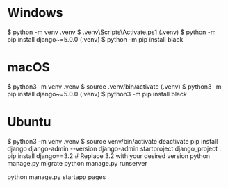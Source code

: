 # Windows
$ python -m venv .venv
$ .venv\Scripts\Activate.ps1
(.venv) $ python -m pip install django~=5.0.0
(.venv) $ python -m pip install black

# macOS
$ python3 -m venv .venv
$ source .venv/bin/activate
(.venv) $ python3 -m pip install django~=5.0.0
(.venv) $ python3 -m pip install black

# Ubuntu
$ python3 -m venv .venv
$ source venv/bin/activate
deactivate
pip install django
django-admin --version
django-admin startproject django_project .
pip install django==3.2  # Replace 3.2 with your desired version
python manage.py migrate
python manage.py runserver


python manage.py startapp pages